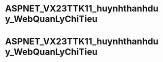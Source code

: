 # ASPNET_VX23TTK11_huynhthanhduy_WebQuanLyChiTieu
# ASPNET_VX23TTK11_huynhthanhduy_WebQuanLyChiTieu
